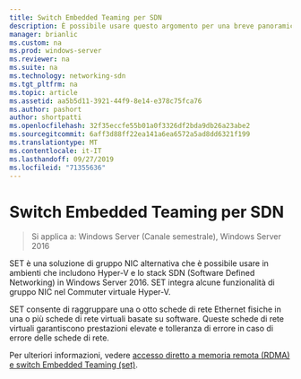 ```yaml
---
title: Switch Embedded Teaming per SDN
description: È possibile usare questo argomento per una breve panoramica di switch Embedded Teaming in Windows Server 2016.
manager: brianlic
ms.custom: na
ms.prod: windows-server
ms.reviewer: na
ms.suite: na
ms.technology: networking-sdn
ms.tgt_pltfrm: na
ms.topic: article
ms.assetid: aa5b5d11-3921-44f9-8e14-e378c75fca76
ms.author: pashort
author: shortpatti
ms.openlocfilehash: 32f35eccfe55b01a0f3326df2bda9db26a23abe2
ms.sourcegitcommit: 6aff3d88ff22ea141a6ea6572a5ad8dd6321f199
ms.translationtype: MT
ms.contentlocale: it-IT
ms.lasthandoff: 09/27/2019
ms.locfileid: "71355636"
---
```

# <a name="switch-embedded-teaming-for-sdn"></a>Switch Embedded Teaming per SDN

>Si applica a: Windows Server (Canale semestrale), Windows Server 2016

SET è una soluzione di gruppo NIC alternativa che è possibile usare in ambienti che includono Hyper-V e lo stack SDN (Software Defined Networking) in Windows Server 2016. SET integra alcune funzionalità di gruppo NIC nel Commuter virtuale Hyper-V. 

SET consente di raggruppare una o otto schede di rete Ethernet fisiche in una o più schede di rete virtuali basate su software. Queste schede di rete virtuali garantiscono prestazioni elevate e tolleranza di errore in caso di errore delle schede di rete.

Per ulteriori informazioni, vedere [accesso diretto a memoria remota (RDMA) e switch Embedded Teaming (set)](../../../virtualization//hyper-v-virtual-switch/RDMA-and-Switch-Embedded-Teaming.md).
